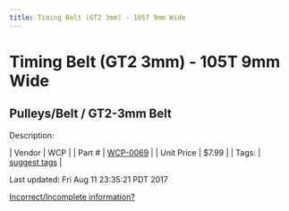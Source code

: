 ```yaml
---
title: Timing Belt (GT2 3mm) - 105T 9mm Wide
---
```


# Timing Belt (GT2 3mm) - 105T 9mm Wide
## Pulleys/Belt / GT2-3mm Belt
Description: 	 

| Vendor | WCP | 
| Part # | [WCP-0069](http://www.wcproducts.net/WCP-0069) | 
| Unit Price | $7.99 | 
| Tags: | [suggest tags](https://docs.google.com/forms/d/e/1FAIpQLSeWyY8v3RgOty-MyWmh9U0iivNYN_molChYyS-0U-o-kOAv_g/viewform) | 

Last updated: Fri Aug 11 23:35:21 PDT 2017

 [Incorrect/Incomplete information?](https://docs.google.com/forms/d/e/1FAIpQLSeWyY8v3RgOty-MyWmh9U0iivNYN_molChYyS-0U-o-kOAv_g/viewform)